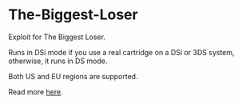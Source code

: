 The-Biggest-Loser
=================

Exploit for The Biggest Loser.

Runs in DSi mode if you use a real cartridge on a DSi or 3DS system, otherwise, it runs in DS mode.

Both US and EU regions are supported.

Read more [here](http://st4rk.net/hacking/the-biggest-loser-exploit/).
